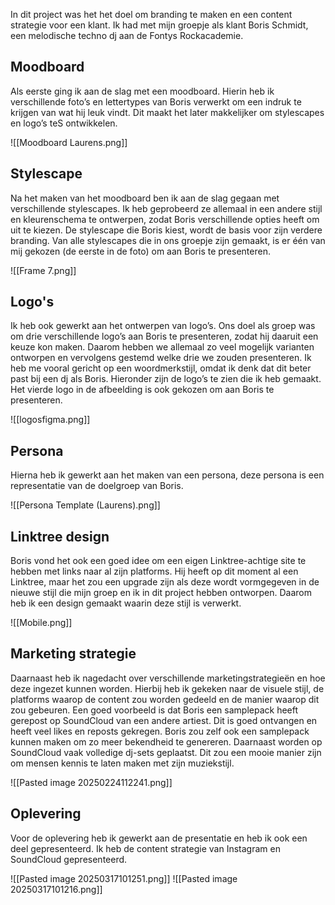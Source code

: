 In dit project was het het doel om branding te maken en een content strategie voor een klant. Ik had met mijn groepje als klant Boris Schmidt, een melodische techno dj aan de Fontys Rockacademie.
## Moodboard
Als eerste ging ik aan de slag met een moodboard. Hierin heb ik verschillende foto’s en lettertypes van Boris verwerkt om een indruk te krijgen van wat hij leuk vindt. Dit maakt het later makkelijker om stylescapes en logo’s teS ontwikkelen.

![[Moodboard Laurens.png]]

## Stylescape
Na het maken van het moodboard ben ik aan de slag gegaan met verschillende stylescapes. Ik heb geprobeerd ze allemaal in een andere stijl en kleurenschema te ontwerpen, zodat Boris verschillende opties heeft om uit te kiezen. De stylescape die Boris kiest, wordt de basis voor zijn verdere branding. Van alle stylescapes die in ons groepje zijn gemaakt, is er één van mij gekozen (de eerste in de foto) om aan Boris te presenteren.

![[Frame 7.png]]

## Logo's
Ik heb ook gewerkt aan het ontwerpen van logo’s. Ons doel als groep was om drie verschillende logo’s aan Boris te presenteren, zodat hij daaruit een keuze kon maken. Daarom hebben we allemaal zo veel mogelijk varianten ontworpen en vervolgens gestemd welke drie we zouden presenteren. Ik heb me vooral gericht op een woordmerkstijl, omdat ik denk dat dit beter past bij een dj als Boris. Hieronder zijn de logo’s te zien die ik heb gemaakt. Het vierde logo in de afbeelding is ook gekozen om aan Boris te presenteren.

![[logosfigma.png]]

## Persona
Hierna heb ik gewerkt aan het maken van een persona, deze persona is een representatie van de doelgroep van Boris.

![[Persona Template (Laurens).png]]

## Linktree design
Boris vond het ook een goed idee om een eigen Linktree-achtige site te hebben met links naar al zijn platforms. Hij heeft op dit moment al een Linktree, maar het zou een upgrade zijn als deze wordt vormgegeven in de nieuwe stijl die mijn groep en ik in dit project hebben ontworpen. Daarom heb ik een design gemaakt waarin deze stijl is verwerkt.

![[Mobile.png]]

## Marketing strategie
Daarnaast heb ik nagedacht over verschillende marketingstrategieën en hoe deze ingezet kunnen worden. Hierbij heb ik gekeken naar de visuele stijl, de platforms waarop de content zou worden gedeeld en de manier waarop dit zou gebeuren. Een goed voorbeeld is dat Boris een samplepack heeft gerepost op SoundCloud van een andere artiest. Dit is goed ontvangen en heeft veel likes en reposts gekregen. Boris zou zelf ook een samplepack kunnen maken om zo meer bekendheid te genereren. Daarnaast worden op SoundCloud vaak volledige dj-sets geplaatst. Dit zou een mooie manier zijn om mensen kennis te laten maken met zijn muziekstijl.

![[Pasted image 20250224112241.png]]

## Oplevering
Voor de oplevering heb ik gewerkt aan de presentatie en heb ik ook een deel gepresenteerd. Ik heb de content strategie van Instagram en SoundCloud gepresenteerd.

![[Pasted image 20250317101251.png]]
![[Pasted image 20250317101216.png]]